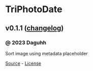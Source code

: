 # TriPhotoDate

## v0.1.1 ([changelog](changelog))

### @ 2023 Daguhh

Sort image using metadata placeholder

[Source](https://github.com/Daguhh/tri_photo_date) - [License](https://raw.githubusercontent.com/Daguhh/tri_photo_date/main/LICENSE)

